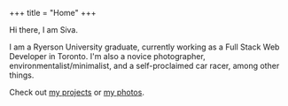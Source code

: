 +++
title = "Home"
+++

Hi there,
I am Siva. 

I am a Ryerson University graduate, currently working as a Full Stack Web Developer in Toronto. I'm also a novice photographer, environmentalist/minimalist, and a self-proclaimed car racer, among other things.

Check out [my projects](https://dhayalan.com/projects/) or [my photos](https://www.instagram.com/sdhayalan/).